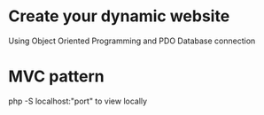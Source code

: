 # Create your dynamic website 

Using Object Oriented Programming and PDO Database connection
# MVC pattern 

php -S localhost:"port" to view locally
